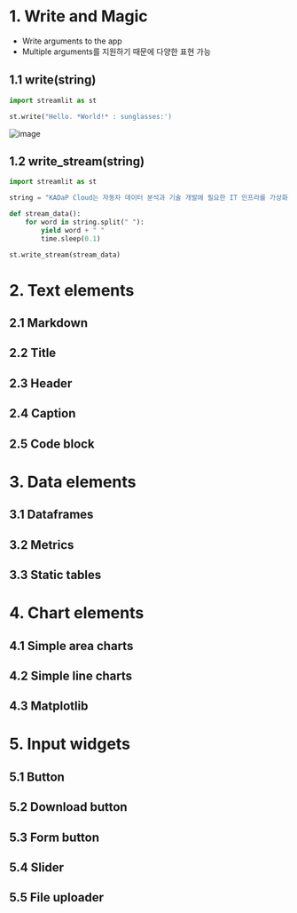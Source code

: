 # 1. Write and Magic

- Write arguments to the app
- Multiple arguments를 지원하기 때문에 다양한 표현 가능

## 1.1 write(string)

```python
import streamlit as st

st.write("Hello. *World!* : sunglasses:')
```
![image](https://github.com/bigdata-car/kadap-lecture/assets/105857557/aefc4194-2169-42f3-b510-b74c56e5f57b)

## 1.2 write_stream(string)

```python
import streamlit as st

string = "KADaP Cloud는 자동차 데이터 분석과 기술 개발에 필요한 IT 인프라를 가상화 기술을 활용하여 대여해 주는 서비스입니다. 사용자는 원하는 사양의 서버를 직접 생성하거나 제공되는 시뮬레이션, 분석, 개발 환경에 접속하여 바로 사용할 수 있습니다."

def stream_data():
    for word in string.split(" "):
        yield word + " "
        time.sleep(0.1)

st.write_stream(stream_data)
```

# 2. Text elements

## 2.1 Markdown
## 2.2 Title
## 2.3 Header
## 2.4 Caption
## 2.5 Code block

# 3. Data elements

## 3.1 Dataframes
## 3.2 Metrics
## 3.3 Static tables

# 4. Chart elements

## 4.1 Simple area charts
## 4.2 Simple line charts
## 4.3 Matplotlib

# 5. Input widgets

## 5.1 Button
## 5.2 Download button
## 5.3 Form button
## 5.4 Slider
## 5.5 File uploader

